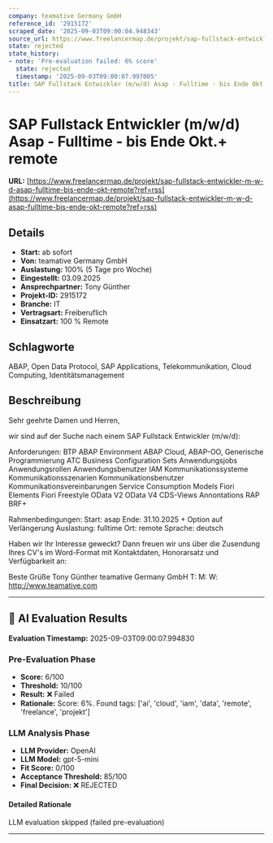```yaml
---
company: teamative Germany GmbH
reference_id: '2915172'
scraped_date: '2025-09-03T09:00:04.948343'
source_url: https://www.freelancermap.de/projekt/sap-fullstack-entwickler-m-w-d-asap-fulltime-bis-ende-okt-remote?ref=rss
state: rejected
state_history:
- note: 'Pre-evaluation failed: 6% score'
  state: rejected
  timestamp: '2025-09-03T09:00:07.997005'
title: SAP Fullstack Entwickler (m/w/d) Asap - Fulltime - bis Ende Okt.+ remote
---
```



# SAP Fullstack Entwickler (m/w/d) Asap - Fulltime - bis Ende Okt.+ remote
**URL:** [https://www.freelancermap.de/projekt/sap-fullstack-entwickler-m-w-d-asap-fulltime-bis-ende-okt-remote?ref=rss](https://www.freelancermap.de/projekt/sap-fullstack-entwickler-m-w-d-asap-fulltime-bis-ende-okt-remote?ref=rss)
## Details
- **Start:** ab sofort
- **Von:** teamative Germany GmbH
- **Auslastung:** 100% (5 Tage pro Woche)
- **Eingestellt:** 03.09.2025
- **Ansprechpartner:** Tony Günther
- **Projekt-ID:** 2915172
- **Branche:** IT
- **Vertragsart:** Freiberuflich
- **Einsatzart:** 100
                                                % Remote

## Schlagworte
ABAP, Open Data Protocol, SAP Applications, Telekommunikation, Cloud Computing, Identitätsmanagement

## Beschreibung
Sehr geehrte Damen und Herren,

wir sind auf der Suche nach einem SAP Fullstack Entwickler (m/w/d):

Anforderungen:
BTP ABAP Environment
ABAP Cloud, ABAP-OO, Generische Programmierung
ATC
Business Configuration Sets
Anwendungsjobs
Anwendungsrollen
Anwendungsbenutzer
IAM
Kommunikationssysteme
Kommunikationsszenarien
Kommunikationsbenutzer
Kommunikationsvereinbarungen
Service Consumption Models
Fiori Elements
Fiori Freestyle
OData V2
OData V4
CDS-Views
Annontations
RAP
BRF+

Rahmenbedingungen:
Start: asap
Ende: 31.10.2025 + Option auf Verlängerung
Auslastung: fulltime
Ort: remote
Sprache: deutsch

Haben wir Ihr Interesse geweckt?
Dann freuen wir uns über die Zusendung Ihres CV's im Word-Format mit Kontaktdaten, Honorarsatz und Verfügbarkeit an:

Beste Grüße
Tony Günther
teamative Germany GmbH
T:
M:
W: http://www.teamative.com

---

## 🤖 AI Evaluation Results

**Evaluation Timestamp:** 2025-09-03T09:00:07.994830

### Pre-Evaluation Phase
- **Score:** 6/100
- **Threshold:** 10/100
- **Result:** ❌ Failed
- **Rationale:** Score: 6%. Found tags: ['ai', 'cloud', 'iam', 'data', 'remote', 'freelance', 'projekt']

### LLM Analysis Phase
- **LLM Provider:** OpenAI
- **LLM Model:** gpt-5-mini
- **Fit Score:** 0/100
- **Acceptance Threshold:** 85/100
- **Final Decision:** ❌ REJECTED

#### Detailed Rationale
LLM evaluation skipped (failed pre-evaluation)

---
